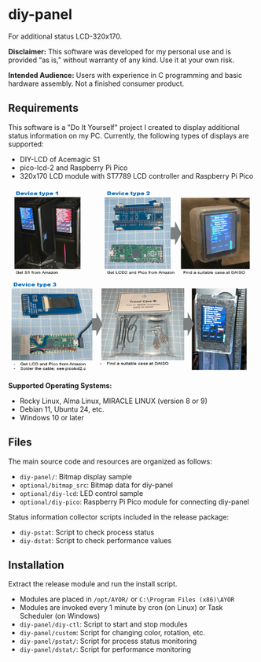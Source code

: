 # diy-panel
For additional status LCD-320x170.

**Disclaimer:** This software was developed for my personal use and is provided “as is,” without warranty of any kind. Use it at your own risk.

**Intended Audience:** Users with experience in C programming and basic hardware assembly. Not a finished consumer product.

## Requirements

This software is a "Do It Yourself" project I created to display additional status information on my PC. Currently, the following types of displays are supported:

- DIY-LCD of Acemagic S1
- pico-lcd-2 and Raspberry Pi Pico
- 320x170 LCD module with ST7789 LCD controller and Raspberry Pi Pico

![Fig1](/optional/fig1.png)

**Supported Operating Systems:**

- Rocky Linux, Alma Linux, MIRACLE LINUX (version 8 or 9)
- Debian 11, Ubuntu 24, etc.
- Windows 10 or later

## Files

The main source code and resources are organized as follows:

- `diy-panel/`: Bitmap display sample
- `optional/bitmap_src`: Bitmap data for diy-panel
- `optional/diy-lcd`: LED control sample
- `optional/diy-pico`: Raspberry Pi Pico module for connecting diy-panel

Status information collector scripts included in the release package:

- `diy-pstat`: Script to check process status
- `diy-dstat`: Script to check performance values

## Installation

Extract the release module and run the install script.

- Modules are placed in `/opt/AYOR/` or `C:\Program Files (x86)\AYOR`
- Modules are invoked every 1 minute by cron (on Linux) or Task Scheduler (on Windows)
- `diy-panel/diy-ctl`: Script to start and stop modules
- `diy-panel/custom`: Script for changing color, rotation, etc.
- `diy-panel/pstat/`: Script for process status monitoring
- `diy-panel/dstat/`: Script for performance monitoring
